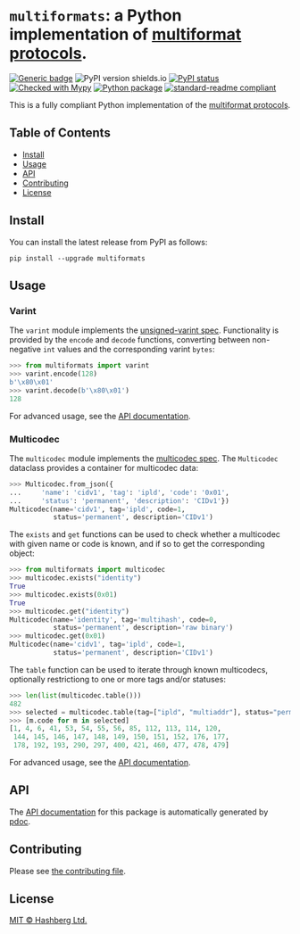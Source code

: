 # `multiformats`: a Python implementation of [multiformat protocols](https://multiformats.io/).

[![Generic badge](https://img.shields.io/badge/python-3.7+-green.svg)](https://docs.python.org/3.7/)
![PyPI version shields.io](https://img.shields.io/pypi/v/multiformats.svg)
[![PyPI status](https://img.shields.io/pypi/status/multiformats.svg)](https://pypi.python.org/pypi/multiformats/)
[![Checked with Mypy](http://www.mypy-lang.org/static/mypy_badge.svg)](https://github.com/python/mypy)
[![Python package](https://github.com/hashberg-io/multiformats/actions/workflows/python-pytest.yml/badge.svg)](https://github.com/hashberg-io/multiformats/actions/workflows/python-pytest.yml)
[![standard-readme compliant](https://img.shields.io/badge/readme%20style-standard-brightgreen.svg?style=flat-square)](https://github.com/RichardLitt/standard-readme)


This is a fully compliant Python implementation of the [multiformat protocols](https://multiformats.io/).


## Table of Contents

- [Install](#install)
- [Usage](#usage)
- [API](#api)
- [Contributing](#contributing)
- [License](#license)


## Install

You can install the latest release from PyPI as follows:

```
pip install --upgrade multiformats
```

## Usage

### Varint

The `varint` module implements the [unsigned-varint spec](https://github.com/multiformats/unsigned-varint).
Functionality is provided by the `encode` and `decode` functions, converting between non-negative `int` values and the corresponding varint `bytes`: 

```py
>>> from multiformats import varint
>>> varint.encode(128)
b'\x80\x01'
>>> varint.decode(b'\x80\x01')
128
```

For advanced usage, see the [API documentation](https://hashberg-io.github.io/multiformats/multiformats/varint.html). 


### Multicodec

The `multicodec` module implements the [multicodec spec](https://github.com/multiformats/multicodec).
The `Multicodec` dataclass provides a container for multicodec data:

```py
>>> Multicodec.from_json({
...     'name': 'cidv1', 'tag': 'ipld', 'code': '0x01',
...     'status': 'permanent', 'description': 'CIDv1'})
Multicodec(name='cidv1', tag='ipld', code=1,
           status='permanent', description='CIDv1')
```

The `exists` and `get` functions can be used to check whether a multicodec with given name or code is known, and if so to get the corresponding object:

```py
>>> from multiformats import multicodec
>>> multicodec.exists("identity")
True
>>> multicodec.exists(0x01)
True
>>> multicodec.get("identity")
Multicodec(name='identity', tag='multihash', code=0,
           status='permanent', description='raw binary')
>>> multicodec.get(0x01)
Multicodec(name='cidv1', tag='ipld', code=1,
           status='permanent', description='CIDv1')
```

The `table` function can be used to iterate through known multicodecs, optionally restrictiong to one or more tags and/or statuses:

```py
>>> len(list(multicodec.table()))
482
>>> selected = multicodec.table(tag=["ipld", "multiaddr"], status="permanent")
>>> [m.code for m in selected]
[1, 4, 6, 41, 53, 54, 55, 56, 85, 112, 113, 114, 120,
 144, 145, 146, 147, 148, 149, 150, 151, 152, 176, 177,
 178, 192, 193, 290, 297, 400, 421, 460, 477, 478, 479]
```

For advanced usage, see the [API documentation](https://hashberg-io.github.io/multiformats/multiformats/multicodec.html).


## API

The [API documentation](https://hashberg-io.github.io/multiformats/multiformats/index.html) for this package is automatically generated by [pdoc](https://pdoc3.github.io/pdoc/).


## Contributing

Please see [the contributing file](./CONTRIBUTING.md).


## License

[MIT © Hashberg Ltd.](LICENSE)
